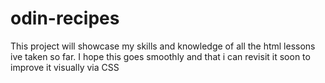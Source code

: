 # odin-recipes

This project will showcase my skills and knowledge of all the html lessons ive taken so far.
I hope this goes smoothly and that i can revisit it soon
to improve it visually via CSS

